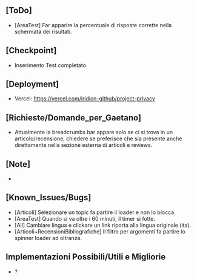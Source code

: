 ## [ToDo]
- [AreaTest] Far apparire la percentuale di risposte corrette nella schermata dei risultati.
## [Checkpoint]
- Inserimento Test completato
## [Deployment]
- Vercel: https://vercel.com/iridion-github/project-privacy
## [Richieste/Domande_per_Gaetano]
- Attualmente la breadcrumbs bar appare solo se ci si trova in un articolo/recensione, chiedere se preferisce che sia presente anche direttamente nella sezione esterna di articoli e reviews.
## [Note]
- 
## [Known_Issues/Bugs]
- [Articoli] Selezionare un topic fa partire il loader e non lo blocca.
- [AreaTest] Quando si va oltre i 60 minuti, il timer si fotte.
- [All] Cambiare lingua e clickare un link riporta alla lingua originale (ita).
- [Articoli+RecensioniBibliografiche] Il filtro per argomenti fa partire lo spinner loader ad oltranza.
## Implementazioni Possibili/Utili e Migliorie
- ?